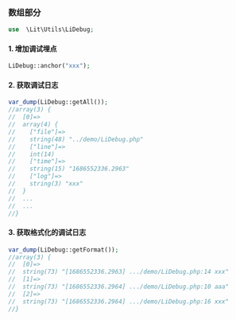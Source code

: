 ### 数组部分

````php
use  \Lit\Utils\LiDebug;
````

#### 1. 增加调试埋点

````php
LiDebug::anchor("xxx");
````

#### 2. 获取调试日志

````php
var_dump(LiDebug::getAll());
//array(3) {
//  [0]=>
//  array(4) {
//    ["file"]=>
//    string(48) "../demo/LiDebug.php"
//    ["line"]=>
//    int(14)
//    ["time"]=>
//    string(15) "1686552336.2963"
//    ["log"]=>
//    string(3) "xxx"
//  }
//  ...
//  ...
//}
````

#### 3. 获取格式化的调试日志

````php
var_dump(LiDebug::getFormat());
//array(3) {
//  [0]=>
//  string(73) "[1686552336.2963] .../demo/LiDebug.php:14 xxx"
//  [1]=>
//  string(73) "[1686552336.2964] .../demo/LiDebug.php:10 aaa"
//  [2]=>
//  string(73) "[1686552336.2964] .../demo/LiDebug.php:16 xxx"
//}
````